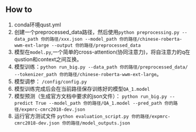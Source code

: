 ## How to

1. conda环境qust.yml
2. 创建一个preprocessed_data路径，然后使用`python preprocessing.py --data_path 你的路径/xxx.json --model_path 你的路径/chinese-roberta-wwm-ext-large --output 你的路径/preprocessed_data`
3. 模型在`model.py`,一个简单的cross-attention(协同注意力)，将自注意力的q在qustion和context之间互换。
4. 模型训练：`python run_big.py --data_path 你的路径/preprocessed_data/ --tokenizer_path 你的路径/chinese-roberta-wwm-ext-large`。
5. 模型调参： `/config/config.py`
6. 模型训练完成后会在当前路径保存训练好的模型`QA_1.model`
7. 模型预测（生成官方文档中要求的json文件）： `python run_big.py --predict True --model_path 你的路径/QA_1.model --pred_path 你的路径/expmrc-cmrc2018-dev.json`
8. 运行官方测试文件 `python evaluation_script.py 你的路径/expmrc-cmrc2018-dev.json 你的路径/model_outputs.json`



